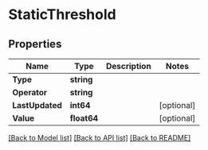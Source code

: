 # StaticThreshold

## Properties

Name | Type | Description | Notes
------------ | ------------- | ------------- | -------------
**Type** | **string** |  | 
**Operator** | **string** |  | 
**LastUpdated** | **int64** |  | [optional] 
**Value** | **float64** |  | [optional] 

[[Back to Model list]](../README.md#documentation-for-models) [[Back to API list]](../README.md#documentation-for-api-endpoints) [[Back to README]](../README.md)


